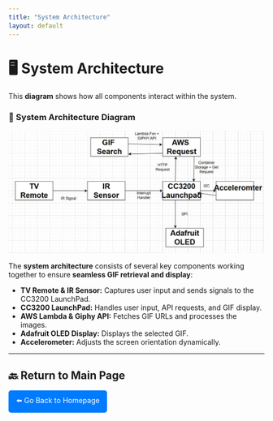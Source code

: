 ```yaml
---
title: "System Architecture"
layout: default
---
```


# 🖥 System Architecture  

This **diagram** shows how all components interact within the system.

### **📌 System Architecture Diagram**
![System Architecture](assets/System%20Architecture.png)

The **system architecture** consists of several key components working together to ensure **seamless GIF retrieval and display**:

- **TV Remote & IR Sensor:** Captures user input and sends signals to the CC3200 LaunchPad.  
- **CC3200 LaunchPad:** Handles user input, API requests, and GIF display.  
- **AWS Lambda & Giphy API:** Fetches GIF URLs and processes the images.  
- **Adafruit OLED Display:** Displays the selected GIF.  
- **Accelerometer:** Adjusts the screen orientation dynamically.

---

## 🔙 Return to Main Page  
<a href="index.md" style="display:inline-block; padding:10px 15px; background:#007bff; color:#fff; text-decoration:none; border-radius:5px;">⬅️ Go Back to Homepage</a>

